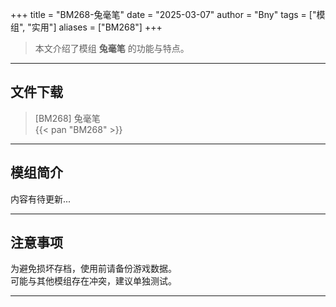 +++
title = "BM268-兔毫笔"
date = "2025-03-07"
author = "Bny"
tags = ["模组", "实用"]
aliases = ["BM268"]
+++

> 本文介绍了模组 **兔毫笔** 的功能与特点。

---

## 文件下载

> [BM268] 兔毫笔  
{{< pan "BM268" >}}  

---

## 模组简介

>  
内容有待更新...  

---

## 注意事项

>  
为避免损坏存档，使用前请备份游戏数据。  
可能与其他模组存在冲突，建议单独测试。  

---

